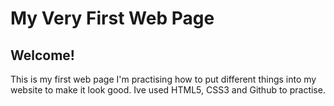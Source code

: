 # My Very First Web Page

## Welcome!
This is my first web page I'm practising how to put different things into my website to make it look good.
Ive used HTML5, CSS3 and Github to practise.